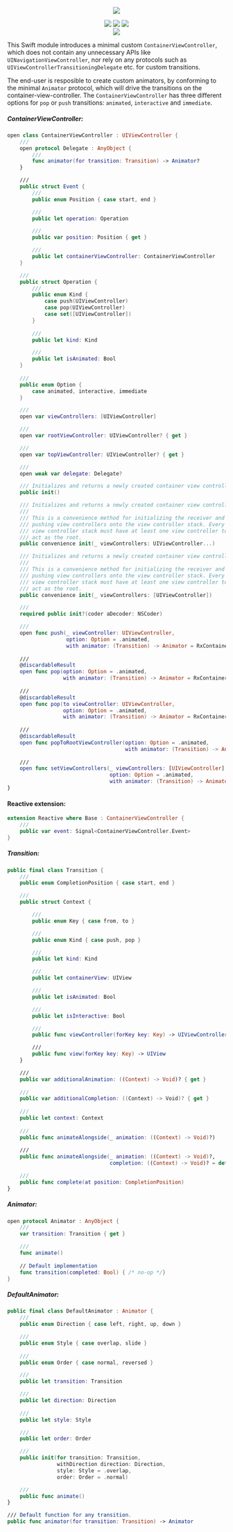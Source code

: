 <p align="center"><img src="Resources/logo.png" /></p>
<p align="center">
	<img src="https://img.shields.io/badge/Language-Swift%204.0-orange.svg?style=flat-square&link=https://swift.org&link=https://github.com/apple/swift/blob/master/CHANGELOG.md"/>	
	<img src="https://img.shields.io/cocoapods/v/RxContainer.svg?maxAge=120&label=Version&colorB=01A5EB&style=flat-square"/>
	<img src="https://img.shields.io/badge/License-MIT-ff5050.svg?maxAge=120&style=flat-square"/><br>
	<!---hide until linked correctly--
	<a href="https://travis-ci.org/DevAndArtist/RxContainer">
		<img src="http://img.shields.io/travis/DevAndArtist/RxContainer.svg?label=Travis%20CI&style=flat-square"/>
	</a><br>
	<a href="https://codecov.io/gh/DevAndArtist/RxContainer">
		<img src="https://img.shields.io/codecov/c/github/DevAndArtist/RxContainer.svg?label=Code%20coverage&style=flat-square"/>
	--->
	</a>
	<img src="https://img.shields.io/badge/Compatibility-Carthage%20%7C%20CocoaPods-a0a0a0.svg?maxAge=120&style=flat-square"/>
</p>

This Swift module introduces a minimal custom `ContainerViewController`, which does not contain any unnecessary APIs like `UINavigationViewController`, nor rely on any protocols such as `UIViewControllerTransitioningDelegate` etc. for custom transitions.

The end-user is resposible to create custom animators, by conforming to the minimal `Animator` protocol, which will drive the transitions on the container-view-controller.  The `ContainerViewController` has three different options for `pop` or `push` transitions: `animated`, `interactive` and `immediate`.

##### ContainerViewController:

```swift
open class ContainerViewController : UIViewController {
    ///
    open protocol Delegate : AnyObject {
        ///
        func animator(for transition: Transition) -> Animator?
    }

    ///
    public struct Event {
        ///
        public enum Position { case start, end }

        ///
        public let operation: Operation

        ///
        public var position: Position { get }

        ///
        public let containerViewController: ContainerViewController
    }

    ///
    public struct Operation {
        ///
        public enum Kind {
            case push(UIViewController)
            case pop(UIViewController)
            case set([UIViewController])
        }
        
        ///
        public let kind: Kind

        ///
        public let isAnimated: Bool
    }
    
    ///
    public enum Option {
        case animated, interactive, immediate
    }

    ///
    open var viewControllers: [UIViewController]

    ///
    open var rootViewController: UIViewController? { get }

    ///
    open var topViewController: UIViewController? { get }

    ///
    open weak var delegate: Delegate?

    /// Initializes and returns a newly created container view controller.
    public init()

    /// Initializes and returns a newly created container view controller.
    ///
    /// This is a convenience method for initializing the receiver and
    /// pushing view controllers onto the view controller stack. Every
    /// view controller stack must have at least one view controller to 
    /// act as the root.
    public convenience init(_ viewControllers: UIViewController...)

    /// Initializes and returns a newly created container view controller.
    ///
    /// This is a convenience method for initializing the receiver and
    /// pushing view controllers onto the view controller stack. Every
    /// view controller stack must have at least one view controller to 
    /// act as the root.
    public convenience init(_ viewControllers: [UIViewController])

    ///
    required public init?(coder aDecoder: NSCoder)

    ///
    open func push(_ viewController: UIViewController, 
                   option: Option = .animated, 
                   with animator: (Transition) -> Animator = RxContainer.animator(for:))
    
    ///
    @discardableResult
    open func pop(option: Option = .animated, 
                  with animator: (Transition) -> Animator = RxContainer.animator(for:)) -> UIViewController?
    
    ///
    @discardableResult
    open func pop(to viewController: UIViewController, 
                  option: Option = .animated,
                  with animator: (Transition) -> Animator = RxContainer.animator(for:)) -> [UIViewController]?
    
    ///
    @discardableResult
    open func popToRootViewController(option: Option = .animated,
                                      with animator: (Transition) -> Animator = RxContainer.animator(for:)) -> [UIViewController]?
    
    ///
    open func setViewControllers(_ viewControllers: [UIViewController], 
                                 option: Option = .animated,
                                 with animator: (Transition) -> Animator = RxContainer.animator(for:))
}
```

#### Reactive extension:

```swift
extension Reactive where Base : ContainerViewController {
	///
	public var event: Signal<ContainerViewController.Event>
}
```

##### Transition:

```swift 
public final class Transition {
    ///
    public enum CompletionPosition { case start, end }

    ///
    public struct Context {

        ///
        public enum Key { case from, to }

        ///
        public enum Kind { case push, pop }

        ///
        public let kind: Kind

        ///
        public let containerView: UIView

        ///
        public let isAnimated: Bool

        ///
        public let isInteractive: Bool

        ///
        public func viewController(forKey key: Key) -> UIViewController

        ///
        public func view(forKey key: Key) -> UIView
    }

    ///
    public var additionalAnimation: ((Context) -> Void)? { get }
    
    ///
    public var additionalCompletion: ((Context) -> Void)? { get }
    
    ///
    public let context: Context
    
    ///
    public func animateAlongside(_ animation: ((Context) -> Void)?)
    
    ///
    public func animateAlongside(_ animation: ((Context) -> Void)?, 
                                 completion: ((Context) -> Void)? = default)

    ///
    public func complete(at position: CompletionPosition)
}
```

##### Animator:

```swift
open protocol Animator : AnyObject {
    ///
    var transition: Transition { get }

    ///
    func animate()
    
    // Default implementation
    func transition(completed: Bool) { /* no-op */}
}
```
##### DefaultAnimator:

```swift
public final class DefaultAnimator : Animator {
    ///
    public enum Direction { case left, right, up, down }

    ///
    public enum Style { case overlap, slide }    
    
    ///
    public enum Order { case normal, reversed }

    ///
    public let transition: Transition

    ///
    public let direction: Direction
    
    ///
    public let style: Style

    ///
    public let order: Order

    ///
    public init(for transition: Transition,
	            withDirection direction: Direction,
	            style: Style = .overlap,
	            order: Order = .normal)

    ///
    public func animate()
}

/// Default function for any transition.
public func animator(for transition: Transition) -> Animator
```